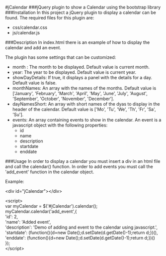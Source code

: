 #jCalendar
###jQuery plugin to show a Calendar using the bootstrap library
###Installation
In this project a jQuery plugin to display a calendar can be found. The required files for this plugin are:
* css/calendar.css
* js/calendar.js

###Description
In index.html there is an example of how to display the calendar and add an event.

The plugin has some settings that can be customized:
* month : The month to be displayed. Default value is current month.
* year: The year to be displayed. Default value is current year.
* showDayDetails: If true, it displays a panel with the details for a day. Default value is false.
* monthNames: An array with the names of the months. Default value is ['January', 'February', 'March', 'April', 'May', 'June', 'July', 'August', 'September', 'October', 'November', 'December'].
* dayNamesShort: An array with short names of the dyas to display in the header of the calendar. Default value is ['Mo', 'Tu', 'We', 'Th', 'Fr', 'Sa', 'Su'].
* events: An array containing events to show in the calendar. An event is a javascript object with the following properties:
  - id
  - name
  - description
  - startdate
  - enddate

###Usage
In order to display a calendar you must insert a div in an html file and call the calendar() function. In order to add events you must call the 'add_event' function in the calendar object.

Example:

&lt;div id="jCalendar"&gt;&lt;/div&gt;

&lt;script&gt;<br/>
  var myCalendar = $('#jCalendar').calendar();<br/>
  myCalendar.calendar('add_event',{<br/>
					'id': 2,<br/>
					'name': 'Added event',<br/>
					'description': 'Demo of adding and event to the calendar using javascript.',<br/>
					'startdate': (function(){d=new Date();d.setDate(d.getDate()-1);return d;})(),<br/>
					'enddate': (function(){d=new Date();d.setDate(d.getDate()-1);return d;})()<br/>
			});<br/>
&lt;/script&gt;
